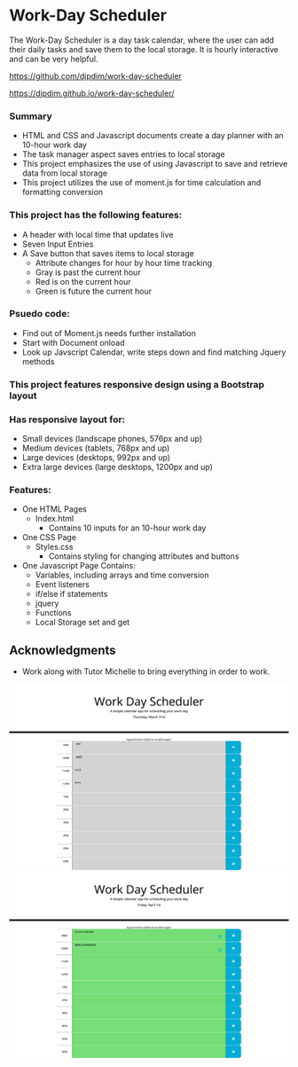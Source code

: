# Work-Day Scheduler

The Work-Day Scheduler is a day task calendar, where the user can add their daily tasks and save them to the local storage.
It is hourly interactive and can be very helpful.

https://github.com/djpdim/work-day-scheduler

https://djpdim.github.io/work-day-scheduler/


### Summary
* HTML and CSS and Javascript documents create a day planner with an 10-hour work day
* The task manager aspect saves entries to local storage
* This project emphasizes the use of using Javascript to save and retrieve data from local storage
* This project utilizes the use of moment.js for time calculation and formatting  conversion 

### This project has the following features: 
* A header with local time that updates live
* Seven Input Entries
* A Save button that saves items to local storage
    * Attribute changes for hour by hour time tracking 
    * Gray is past the current hour
    * Red is on the current hour
    * Green is future the current hour
    
### Psuedo code:  
* Find out of Moment.js needs further installation
* Start with Document onload
* Look up Javscript Calendar, write steps down and find matching Jquery methods


### This project features responsive design using a Bootstrap layout
### Has responsive layout for: 
* Small devices (landscape phones, 576px and up)
* Medium devices (tablets, 768px and up)
* Large devices (desktops, 992px and up)
* Extra large devices (large desktops, 1200px and up)


### Features: 
* One HTML Pages
    * Index.html 
        * Contains 10 inputs for an 10-hour work day
* One CSS Page
    * Styles.css
        * Contains styling for changing attributes and buttons
* One Javascript Page
    Contains: 
    * Variables, including arrays and time conversion 
    * Event listeners
    * if/else if statements
    * jquery
    * Functions 
    * Local Storage set and get 


## Acknowledgments

* Work along with Tutor Michelle to bring everything in order to work.

![](./assets/images/workschedule.png)
![](./assets/images/Morning%20work%20schedule.png)
